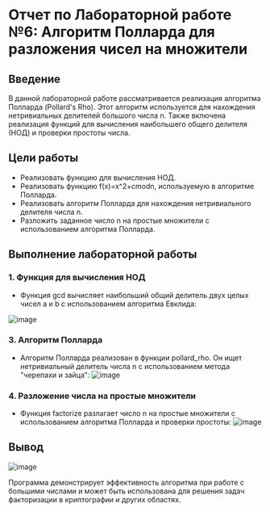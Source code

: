 




# Отчет по Лабораторной работе №6: Алгоритм Полларда для разложения чисел на множители

## Введение
В данной лабораторной работе рассматривается реализация алгоритма Полларда (Pollard's Rho). Этот алгоритм используется для нахождения нетривиальных делителей большого числа n. Также включена реализация функций для вычисления наибольшего общего делителя (НОД) и проверки простоты числа.

## Цели работы
- Реализовать функцию для вычисления НОД.
- Реализовать функцию f(x)=x^2+cmodn, используемую в алгоритме Полларда.
- Реализовать алгоритм Полларда для нахождения нетривиального делителя числа n.
- Разложить заданное число n на простые множители с использованием алгоритма Полларда.

## Выполнение лабораторной работы

### 1. Функция для вычисления НОД
- Функция gcd вычисляет наибольший общий делитель двух целых чисел a и b с использованием алгоритма Евклида:

![image](https://github.com/user-attachments/assets/6e068f60-7f0f-448f-8f58-6945c34e0bd2)


### 3. Алгоритм Полларда
- Алгоритм Полларда реализован в функции pollard_rho. Он ищет нетривиальный делитель числа n с использованием метода "черепахи и зайца":
![image](https://github.com/user-attachments/assets/cb3c051f-810c-4f6b-8914-f8123f9fa550)



### 4. Разложение числа на простые множители
- Функция factorize разлагает число n на простые множители с использованием алгоритма Полларда и проверки простоты:
![image](https://github.com/user-attachments/assets/f761d832-b3dd-49b6-8f5c-83632c337498)


## Вывод

![image](https://github.com/user-attachments/assets/e5ed4f54-167e-4e7f-90da-945b31618b78)

Программа демонстрирует эффективность алгоритма при работе с большими числами и может быть использована для решения задач факторизации в криптографии и других областях.

